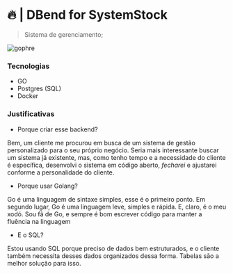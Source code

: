 # 🔥 | DBend for SystemStock

> Sistema de gerenciamento;

![gophre](https://raw.githubusercontent.com/egonelbre/gophers/master/.thumb/animation/2bit-sprite/demo.gif)

### Tecnologias
 - GO
 - Postgres (SQL)
 - Docker

### Justificativas
- Porque criar esse backend?

Bem, um cliente me procurou em busca de um sistema de gestão personalizado para o seu próprio negócio. Seria mais interessante buscar um sistema já existente, mas, como tenho tempo e a necessidade do cliente é específica, desenvolvi o sistema em código aberto, _fecharei_ e ajustarei conforme a personalidade do cliente.

- Porque usar Golang?

Go é uma linguagem de sintaxe simples, esse é o primeiro ponto. Em segundo lugar, Go é uma linguagem leve, simples e rápida. E, claro, é o meu xodó. Sou fã de Go, e sempre é bom escrever código para manter a fluência na linguagem

- E o SQL?

Estou usando SQL porque preciso de dados bem estruturados, e o cliente também necessita desses dados organizados dessa forma. Tabelas são a melhor solução para isso.
